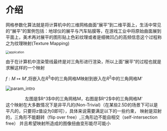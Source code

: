 # 介绍

网格参数化算法就是将计算机中的三维网格曲面“展平”到二维平面上，生活中常见的“展平”的案例包括：地球仪的展平与汽车贴膜等，在游戏工业中将原始曲面展到平面上，美术再对展平的图形贴上色彩纹理或者是细微凹凸的高频信息这个过程称之为纹理映射(Texture Mapping)

<img src="https://lgximgs.oss-cn-beijing.aliyuncs.com/application.png" alt="application" style="zoom: 67%;" />

由于在计算机中渲染管线最终是对三角形进行渲染，所以上面“展平”的过程也就是求解这样的一个映射

$f :M \mapsto M'$,将嵌入在$R^3$中的三角网格M映射到嵌入在$R^2$中的三角网格M'

![param_intro](https://lgximgs.oss-cn-beijing.aliyuncs.com/param_intro.png)
<center>
左图是$R^3$中的三角网格M，右图是$R^2$中的三角网格M'
</center>
这个映射在大多数情况下是非平凡的(Non-Trivial)（在某些2.5D的场景下可以是平凡的，只要将z值设为0即可），具体来说需要满足以下的一些约束，
映射是双射的，三角形不能翻转（flip over free）,三角形边不能自相交（self-intersection free）
并且希望映射所造成的图像扭曲变形能尽可能小
